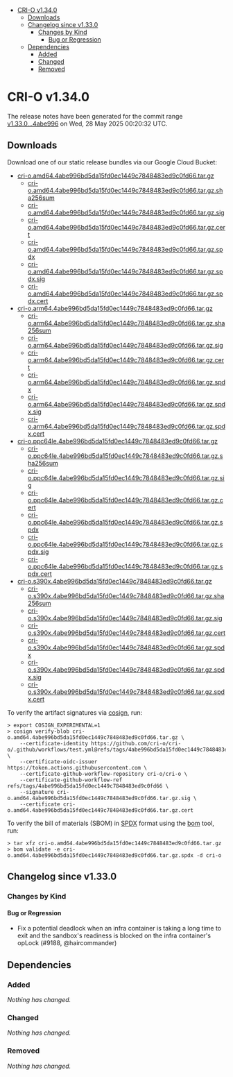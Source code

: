 - [CRI-O v1.34.0](#cri-o-v1340)
  - [Downloads](#downloads)
  - [Changelog since v1.33.0](#changelog-since-v1330)
    - [Changes by Kind](#changes-by-kind)
      - [Bug or Regression](#bug-or-regression)
  - [Dependencies](#dependencies)
    - [Added](#added)
    - [Changed](#changed)
    - [Removed](#removed)

# CRI-O v1.34.0

The release notes have been generated for the commit range
[v1.33.0...4abe996](https://github.com/cri-o/cri-o/compare/v1.33.0...v1.34.0) on Wed, 28 May 2025 00:20:32 UTC.

## Downloads

Download one of our static release bundles via our Google Cloud Bucket:

- [cri-o.amd64.4abe996bd5da15fd0ec1449c7848483ed9c0fd66.tar.gz](https://storage.googleapis.com/cri-o/artifacts/cri-o.amd64.4abe996bd5da15fd0ec1449c7848483ed9c0fd66.tar.gz)
  - [cri-o.amd64.4abe996bd5da15fd0ec1449c7848483ed9c0fd66.tar.gz.sha256sum](https://storage.googleapis.com/cri-o/artifacts/cri-o.amd64.4abe996bd5da15fd0ec1449c7848483ed9c0fd66.tar.gz.sha256sum)
  - [cri-o.amd64.4abe996bd5da15fd0ec1449c7848483ed9c0fd66.tar.gz.sig](https://storage.googleapis.com/cri-o/artifacts/cri-o.amd64.4abe996bd5da15fd0ec1449c7848483ed9c0fd66.tar.gz.sig)
  - [cri-o.amd64.4abe996bd5da15fd0ec1449c7848483ed9c0fd66.tar.gz.cert](https://storage.googleapis.com/cri-o/artifacts/cri-o.amd64.4abe996bd5da15fd0ec1449c7848483ed9c0fd66.tar.gz.cert)
  - [cri-o.amd64.4abe996bd5da15fd0ec1449c7848483ed9c0fd66.tar.gz.spdx](https://storage.googleapis.com/cri-o/artifacts/cri-o.amd64.4abe996bd5da15fd0ec1449c7848483ed9c0fd66.tar.gz.spdx)
  - [cri-o.amd64.4abe996bd5da15fd0ec1449c7848483ed9c0fd66.tar.gz.spdx.sig](https://storage.googleapis.com/cri-o/artifacts/cri-o.amd64.4abe996bd5da15fd0ec1449c7848483ed9c0fd66.tar.gz.spdx.sig)
  - [cri-o.amd64.4abe996bd5da15fd0ec1449c7848483ed9c0fd66.tar.gz.spdx.cert](https://storage.googleapis.com/cri-o/artifacts/cri-o.amd64.4abe996bd5da15fd0ec1449c7848483ed9c0fd66.tar.gz.spdx.cert)
- [cri-o.arm64.4abe996bd5da15fd0ec1449c7848483ed9c0fd66.tar.gz](https://storage.googleapis.com/cri-o/artifacts/cri-o.arm64.4abe996bd5da15fd0ec1449c7848483ed9c0fd66.tar.gz)
  - [cri-o.arm64.4abe996bd5da15fd0ec1449c7848483ed9c0fd66.tar.gz.sha256sum](https://storage.googleapis.com/cri-o/artifacts/cri-o.arm64.4abe996bd5da15fd0ec1449c7848483ed9c0fd66.tar.gz.sha256sum)
  - [cri-o.arm64.4abe996bd5da15fd0ec1449c7848483ed9c0fd66.tar.gz.sig](https://storage.googleapis.com/cri-o/artifacts/cri-o.arm64.4abe996bd5da15fd0ec1449c7848483ed9c0fd66.tar.gz.sig)
  - [cri-o.arm64.4abe996bd5da15fd0ec1449c7848483ed9c0fd66.tar.gz.cert](https://storage.googleapis.com/cri-o/artifacts/cri-o.arm64.4abe996bd5da15fd0ec1449c7848483ed9c0fd66.tar.gz.cert)
  - [cri-o.arm64.4abe996bd5da15fd0ec1449c7848483ed9c0fd66.tar.gz.spdx](https://storage.googleapis.com/cri-o/artifacts/cri-o.arm64.4abe996bd5da15fd0ec1449c7848483ed9c0fd66.tar.gz.spdx)
  - [cri-o.arm64.4abe996bd5da15fd0ec1449c7848483ed9c0fd66.tar.gz.spdx.sig](https://storage.googleapis.com/cri-o/artifacts/cri-o.arm64.4abe996bd5da15fd0ec1449c7848483ed9c0fd66.tar.gz.spdx.sig)
  - [cri-o.arm64.4abe996bd5da15fd0ec1449c7848483ed9c0fd66.tar.gz.spdx.cert](https://storage.googleapis.com/cri-o/artifacts/cri-o.arm64.4abe996bd5da15fd0ec1449c7848483ed9c0fd66.tar.gz.spdx.cert)
- [cri-o.ppc64le.4abe996bd5da15fd0ec1449c7848483ed9c0fd66.tar.gz](https://storage.googleapis.com/cri-o/artifacts/cri-o.ppc64le.4abe996bd5da15fd0ec1449c7848483ed9c0fd66.tar.gz)
  - [cri-o.ppc64le.4abe996bd5da15fd0ec1449c7848483ed9c0fd66.tar.gz.sha256sum](https://storage.googleapis.com/cri-o/artifacts/cri-o.ppc64le.4abe996bd5da15fd0ec1449c7848483ed9c0fd66.tar.gz.sha256sum)
  - [cri-o.ppc64le.4abe996bd5da15fd0ec1449c7848483ed9c0fd66.tar.gz.sig](https://storage.googleapis.com/cri-o/artifacts/cri-o.ppc64le.4abe996bd5da15fd0ec1449c7848483ed9c0fd66.tar.gz.sig)
  - [cri-o.ppc64le.4abe996bd5da15fd0ec1449c7848483ed9c0fd66.tar.gz.cert](https://storage.googleapis.com/cri-o/artifacts/cri-o.ppc64le.4abe996bd5da15fd0ec1449c7848483ed9c0fd66.tar.gz.cert)
  - [cri-o.ppc64le.4abe996bd5da15fd0ec1449c7848483ed9c0fd66.tar.gz.spdx](https://storage.googleapis.com/cri-o/artifacts/cri-o.ppc64le.4abe996bd5da15fd0ec1449c7848483ed9c0fd66.tar.gz.spdx)
  - [cri-o.ppc64le.4abe996bd5da15fd0ec1449c7848483ed9c0fd66.tar.gz.spdx.sig](https://storage.googleapis.com/cri-o/artifacts/cri-o.ppc64le.4abe996bd5da15fd0ec1449c7848483ed9c0fd66.tar.gz.spdx.sig)
  - [cri-o.ppc64le.4abe996bd5da15fd0ec1449c7848483ed9c0fd66.tar.gz.spdx.cert](https://storage.googleapis.com/cri-o/artifacts/cri-o.ppc64le.4abe996bd5da15fd0ec1449c7848483ed9c0fd66.tar.gz.spdx.cert)
- [cri-o.s390x.4abe996bd5da15fd0ec1449c7848483ed9c0fd66.tar.gz](https://storage.googleapis.com/cri-o/artifacts/cri-o.s390x.4abe996bd5da15fd0ec1449c7848483ed9c0fd66.tar.gz)
  - [cri-o.s390x.4abe996bd5da15fd0ec1449c7848483ed9c0fd66.tar.gz.sha256sum](https://storage.googleapis.com/cri-o/artifacts/cri-o.s390x.4abe996bd5da15fd0ec1449c7848483ed9c0fd66.tar.gz.sha256sum)
  - [cri-o.s390x.4abe996bd5da15fd0ec1449c7848483ed9c0fd66.tar.gz.sig](https://storage.googleapis.com/cri-o/artifacts/cri-o.s390x.4abe996bd5da15fd0ec1449c7848483ed9c0fd66.tar.gz.sig)
  - [cri-o.s390x.4abe996bd5da15fd0ec1449c7848483ed9c0fd66.tar.gz.cert](https://storage.googleapis.com/cri-o/artifacts/cri-o.s390x.4abe996bd5da15fd0ec1449c7848483ed9c0fd66.tar.gz.cert)
  - [cri-o.s390x.4abe996bd5da15fd0ec1449c7848483ed9c0fd66.tar.gz.spdx](https://storage.googleapis.com/cri-o/artifacts/cri-o.s390x.4abe996bd5da15fd0ec1449c7848483ed9c0fd66.tar.gz.spdx)
  - [cri-o.s390x.4abe996bd5da15fd0ec1449c7848483ed9c0fd66.tar.gz.spdx.sig](https://storage.googleapis.com/cri-o/artifacts/cri-o.s390x.4abe996bd5da15fd0ec1449c7848483ed9c0fd66.tar.gz.spdx.sig)
  - [cri-o.s390x.4abe996bd5da15fd0ec1449c7848483ed9c0fd66.tar.gz.spdx.cert](https://storage.googleapis.com/cri-o/artifacts/cri-o.s390x.4abe996bd5da15fd0ec1449c7848483ed9c0fd66.tar.gz.spdx.cert)

To verify the artifact signatures via [cosign](https://github.com/sigstore/cosign), run:

```console
> export COSIGN_EXPERIMENTAL=1
> cosign verify-blob cri-o.amd64.4abe996bd5da15fd0ec1449c7848483ed9c0fd66.tar.gz \
    --certificate-identity https://github.com/cri-o/cri-o/.github/workflows/test.yml@refs/tags/4abe996bd5da15fd0ec1449c7848483ed9c0fd66 \
    --certificate-oidc-issuer https://token.actions.githubusercontent.com \
    --certificate-github-workflow-repository cri-o/cri-o \
    --certificate-github-workflow-ref refs/tags/4abe996bd5da15fd0ec1449c7848483ed9c0fd66 \
    --signature cri-o.amd64.4abe996bd5da15fd0ec1449c7848483ed9c0fd66.tar.gz.sig \
    --certificate cri-o.amd64.4abe996bd5da15fd0ec1449c7848483ed9c0fd66.tar.gz.cert
```

To verify the bill of materials (SBOM) in [SPDX](https://spdx.org) format using the [bom](https://sigs.k8s.io/bom) tool, run:

```console
> tar xfz cri-o.amd64.4abe996bd5da15fd0ec1449c7848483ed9c0fd66.tar.gz
> bom validate -e cri-o.amd64.4abe996bd5da15fd0ec1449c7848483ed9c0fd66.tar.gz.spdx -d cri-o
```

## Changelog since v1.33.0

### Changes by Kind

#### Bug or Regression
 - Fix a potential deadlock when an infra container is taking a long time to exit and the sandbox's readiness is blocked on the infra container's opLock (#9188, @haircommander)

## Dependencies

### Added
_Nothing has changed._

### Changed
_Nothing has changed._

### Removed
_Nothing has changed._
